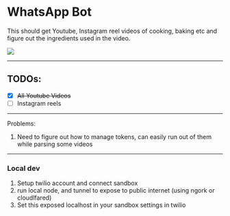 # WhatsApp Bot

This should get Youtube, Instagram reel videos of cooking, baking etc and figure out the ingredients used in the video.

![](./demo/youtube-recipie.gif)

---

## TODOs:

- [x] ~~All Youtube Videos~~
- [ ] Instagram reels

---

Problems:

1. Need to figure out how to manage tokens, can easily run out of them while parsing some videos

---

### Local dev

1. Setup twilio account and connect sandbox
2. run local node, and tunnel to expose to public internet (using ngork or cloudlfared)
3. Set this exposed localhost in your sandbox settings in twilio
